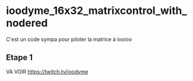 # ioodyme_16x32_matrixcontrol_with_nodered
C'est un code sympa pour piloter la matrice à iooioo

## Etape 1
VA VOIR https://twitch.tv/ioodyme
